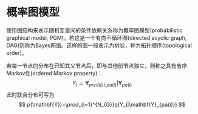 # 概率图模型

使用图结构来表示随机变量间的条件依赖关系称为概率图模型(probabilistic graphical model, PGM)。若这是一个有向不循环图(directed acyclic graph, DAG)则称为Bayes网络。这样的图一般表示为树状，称为拓扑顺序(topological order)。

若每一节点的分布在已知其父节点后，即与其他前节点独立，则称之具有有序Markov性(ordered Markov property)：
$$ Y_i \perp \mathbf{Y}_{pred(i)\setminus pa(i)} | \mathbf{Y}_{pa(i)} $$
此时联合分布可写为
$$ p(\mathbf{Y})=\prod_{i=1}^{N_{G}}p(Y_i|\mathbf{Y}_{pa(i)}) $$

